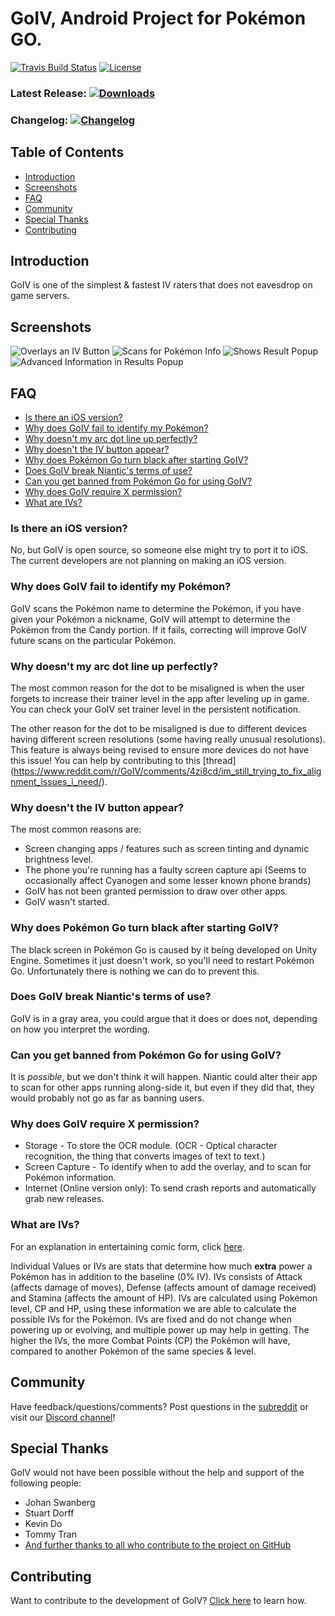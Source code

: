 # GoIV, Android Project for Pokémon GO.

[![Travis Build Status](https://img.shields.io/travis/farkam135/GoIV/master.svg?maxAge=2592000 "Travis Build Status")](https://travis-ci.org/farkam135/GoIV)
[![License](https://img.shields.io/github/license/farkam135/GoIV.svg?maxAge=2592000 "License")](LICENSE.md)

### Latest Release: [![Downloads](https://img.shields.io/github/downloads/farkam135/GoIV/total.svg?maxAge=2592000 "Downloads")](https://github.com/farkam135/GoIV/releases/latest)
### Changelog: [![Changelog](https://img.shields.io/github/release/farkam135/GoIV.svg?maxAge=2592000 "Changelog")](CHANGELOG.md)

## Table of Contents

- [Introduction](#introduction)
- [Screenshots](#screenshots)
- [FAQ](#faq)
- [Community](#community)
- [Special Thanks](#special-thanks)
- [Contributing](#contributing)

## Introduction
GoIV is one of the simplest & fastest IV raters that does not eavesdrop on game servers.

## Screenshots
![Overlays an IV Button](https://i.imgur.com/SxlmeqT.jpg "Overlays an IV Button")
![Scans for Pokémon Info](https://i.imgur.com/0O3d8Vd.jpg "Scans for Pokémon Info")
![Shows Result Popup](https://i.imgur.com/ekBae5R.jpg "Shows Result Popup")
![Advanced Information in Results Popup](https://i.imgur.com/xXr9zzK.jpg "Advanced Information in Results Popup")

## FAQ
- [Is there an iOS version?](#is-there-an-ios-version)
- [Why does GoIV fail to identify my Pokémon?](#why-does-goiv-fail-to-identify-my-pokémon)
- [Why doesn't my arc dot line up perfectly?](#why-doesnt-my-arc-dot-line-up-perfectly)
- [Why doesn't the IV button appear?](#why-doesnt-the-iv-button-appear)
- [Why does Pokémon Go turn black after starting GoIV?](#why-does-pokémon-go-turn-black-after-starting-goiv)
- [Does GoIV break Niantic's terms of use?](#does-goiv-break-niantics-terms-of-use)
- [Can you get banned from Pokémon Go for using GoIV?](#can-you-get-banned-from-pokémon-go-for-using-goiv)
- [Why does GoIV require X permission?](#why-does-goiv-require-x-permission)
- [What are IVs?](#what-are-ivs)

### Is there an iOS version?
No, but GoIV is open source, so someone else might try to port it to iOS. The current developers are not planning on making an iOS version.

### Why does GoIV fail to identify my Pokémon?
GoIV scans the Pokémon name to determine the Pokémon, if you have given your Pokémon a nickname, GoIV will attempt to determine the Pokémon from the Candy portion. If it fails, correcting will improve GoIV future scans on the particular Pokémon.

### Why doesn't my arc dot line up perfectly?
The most common reason for the dot to be misaligned is when the user forgets to increase their trainer level in the app after leveling up in game. You can check your GoIV set trainer level in the persistent notification.

The other reason for the dot to be misaligned is due to different devices having different screen resolutions (some having really unusual resolutions). This feature is always being revised to ensure more devices do not have this issue! You can help by contributing to this [thread] (https://www.reddit.com/r/GoIV/comments/4zi8cd/im_still_trying_to_fix_alignment_issues_i_need/).

### Why doesn't the IV button appear?
The most common reasons are:
* Screen changing apps / features such as screen tinting and dynamic brightness level.
* The phone you're running has a faulty screen capture api (Seems to occasionally affect Cyanogen and some lesser known phone brands)
* GoIV has not been granted permission to draw over other apps.
* GoIV wasn't started.

### Why does Pokémon Go turn black after starting GoIV?
The black screen in Pokémon Go is caused by it being developed on Unity Engine. Sometimes it just doesn't work, so you'll need to restart Pokémon Go. Unfortunately there is nothing we can do to prevent this.

### Does GoIV break Niantic's terms of use?
GoIV is in a gray area, you could argue that it does or does not, depending on how you interpret the wording.

### Can you get banned from Pokémon Go for using GoIV?
It is *possible*, but we don't think it will happen. Niantic could alter their app to scan for other apps running along-side it, but even if they did that, they would probably not go as far as banning users.

### Why does GoIV require X permission?
* Storage - To store the OCR module. (OCR - Optical character recognition, the thing that converts images of text to text.)
* Screen Capture - To identify when to add the overlay, and to scan for Pokémon information.
* Internet (Online version only): To send crash reports and automatically grab new releases.

### What are IVs?
For an explanation in entertaining comic form, click [here](https://www.reddit.com/r/pokemongo/comments/4wnnoj/professor_oak_explains_ivs_in_go/).

Individual Values or IVs are stats that determine how much **extra** power a Pokémon has in addition to the baseline (0% IV). IVs consists of Attack (affects damage of moves), Defense (affects amount of damage received) and Stamina (affects the amount of HP). IVs are calculated using Pokémon level, CP and HP, using these information we are able to calculate the possible IVs for the Pokémon. IVs are fixed and do not change when powering up or evolving, and multiple power up may help in getting. The higher the IVs, the more Combat Points (CP) the Pokémon will have, compared to another Pokémon of the same species & level.

## Community
Have feedback/questions/comments? Post questions in the [subreddit](https://www.reddit.com/r/GoIV/) or visit our [Discord channel](https://discord.gg/y6BvF5D)!

## Special Thanks
GoIV would not have been possible without the help and support of the following people:  
* Johan Swanberg
* Stuart Dorff
* Kevin Do
* Tommy Tran
* [And further thanks to all who contribute to the project on GitHub](https://github.com/farkam135/GoIV/graphs/contributors)

## Contributing
Want to contribute to the development of GoIV? [Click here](CONTRIBUTING.md) to learn how.
